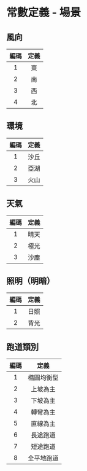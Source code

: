 # 常數定義 - 場景


## <span id="windDirection">風向</span>

| 編碼 | 定義 |
|:-:|:-:|
| 1 | 東 |
| 2 | 南 |
| 3 | 西 |
| 4 | 北 |

## <span id="env">環境</span>

| 編碼 | 定義 |
|:-:|:-:|
| 1 | 沙丘 |
| 2 | 亞湖 |
| 3 | 火山 |

## <span id="weather">天氣</span>

| 編碼 | 定義 |
|:-:|:-:|
| 1 | 晴天 |
| 2 | 極光 |
| 3 | 沙塵 |

## <span id="lighting">照明（明暗）</span>

| 編碼 | 定義 |
|:-:|:-:|
| 1 | 日照 |
| 2 | 背光 |

## <span id="type">跑道類別</span>

| 編碼 | 定義 |
|:-:|:-:|
| 1 | 橢圓均衡型 |
| 2 | 上坡為主 |
| 3 | 下坡為主 |
| 4 | 轉彎為主 |
| 5 | 直線為主 |
| 6 | 長途跑道 |
| 7 | 短途跑道 |
| 8 | 全平地跑道 |
